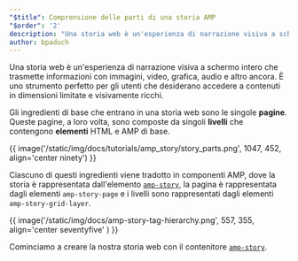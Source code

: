 ```yaml
---
"$title": Comprensione delle parti di una storia AMP
"$order": '2'
description: "Una storia web è un'esperienza di narrazione visiva a schermo intero che trasmette informazioni con immagini, video, grafica, audio e altro ancora. È perfetto per gli utenti ..."
author: bpaduch
---
```


Una storia web è un'esperienza di narrazione visiva a schermo intero che trasmette informazioni con immagini, video, grafica, audio e altro ancora. È uno strumento perfetto per gli utenti che desiderano accedere a contenuti in dimensioni limitate e visivamente ricchi.

Gli ingredienti di base che entrano in una storia web sono le singole **pagine**. Queste pagine, a loro volta, sono composte da singoli **livelli** che contengono **elementi** HTML e AMP di base.

{{ image('/static/img/docs/tutorials/amp_story/story_parts.png', 1047, 452, align='center ninety') }}

Ciascuno di questi ingredienti viene tradotto in componenti AMP, dove la storia è rappresentata dall'elemento [`amp-story`](../../../../documentation/components/reference/amp-story.md), la pagina è rappresentata dagli elementi `amp-story-page` e i livelli sono rappresentati dagli elementi `amp-story-grid-layer`.

{{ image('/static/img/docs/amp-story-tag-hierarchy.png', 557, 355, align='center seventyfive' ) }}

Cominciamo a creare la nostra storia web con il contenitore [`amp-story`](../../../../documentation/components/reference/amp-story.md).

